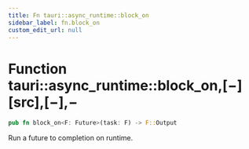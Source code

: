 ```yaml
---
title: Fn tauri::async_runtime::block_on
sidebar_label: fn.block_on
custom_edit_url: null
---
```


# Function tauri::async_runtime::block_on,\[−]\[src],\[−],−

```rs
pub fn block_on<F: Future>(task: F) -> F::Output
```

Run a future to completion on runtime.
